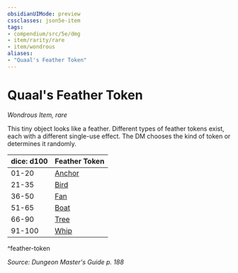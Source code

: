 ```yaml
---
obsidianUIMode: preview
cssclasses: json5e-item
tags:
- compendium/src/5e/dmg
- item/rarity/rare
- item/wondrous
aliases: 
- "Quaal's Feather Token"
---
```

# Quaal's Feather Token
*Wondrous Item, rare*  


This tiny object looks like a feather. Different types of feather tokens exist, each with a different single-use effect. The DM chooses the kind of token or determines it randomly.

| dice: d100 | Feather Token |
|------------|---------------|
| 01-20 | [Anchor](z_compendium/items/quaals-feather-token-anchor.md) |
| 21-35 | [Bird](z_compendium/items/quaals-feather-token-bird.md) |
| 36-50 | [Fan](z_compendium/items/quaals-feather-token-fan.md) |
| 51-65 | [Boat](z_compendium/items/quaals-feather-token-swan-boat.md) |
| 66-90 | [Tree](z_compendium/items/quaals-feather-token-tree.md) |
| 91-100 | [Whip](z_compendium/items/quaals-feather-token-whip.md) |
^feather-token

*Source: Dungeon Master's Guide p. 188*